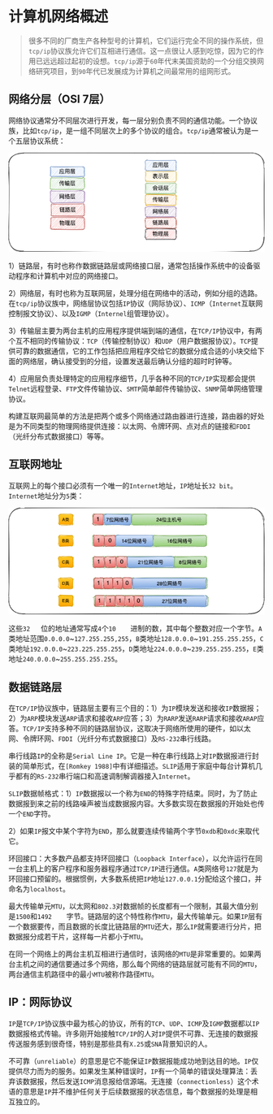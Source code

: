 # 计算机网络概述

> 很多不同的厂商生产各种型号的计算机，它们运行完全不同的操作系统，但`tcp/ip`协议族允许它们互相进行通信。这一点很让人感到吃惊，因为它的作用已远远超过起初的设想。`tcp/ip`源于`60`年代末美国资助的一个分组交换网络研究项目，到`90`年代已发展成为计算机之间最常用的组网形式。

## 网络分层（OSI 7层）

网络协议通常分不同层次进行开发，每一层分别负责不同的通信功能。一个协议族，比如`tcp/ip`，是一组不同层次上的多个协议的组合。`tcp/ip`通常被认为是一个五层协议系统：

![network-layer](./reference-media/network-layer.png)

1）链路层，有时也称作数据链路层或网络接口层，通常包括操作系统中的设备驱动程序和计算机中对应的网络接口。

2）网络层，有时也称为互联网层，处理分组在网络中的活动，例如分组的选路。在`tcp/ip`协议族中，网络层协议包括`IP`协议（网际协议）、`ICMP`（`Internet`互联网控制报文协议）、以及`IGMP`（`Internel`组管理协议）。

3）传输层主要为两台主机的应用程序提供端到端的通信，在`TCP/IP`协议中，有两个互不相同的传输协议：`TCP`（传输控制协议）和`UDP`（用户数据报协议）。`TCP`提供可靠的数据通信，它的工作包括把应用程序交给它的数据分成合适的小块交给下面的网络层，确认接受到的分组，设置发送最后确认分组的超时时钟等。

4）应用层负责处理特定的应用程序细节，几乎各种不同的`TCP/IP`实现都会提供`Telnet`远程登录、`FTP`文件传输协议、`SMTP`简单邮件传输协议、`SNMP`简单网络管理协议。

构建互联网最简单的方法是把两个或多个网络通过路由器进行连接，路由器的好处是为不同类型的物理网络提供连接：以太网、令牌环网、点对点的链接和`FDDI`（光纤分布式数据接口）等等。

## 互联网地址

互联网上的每个接口必须有一个唯一的`Internet`地址，`IP`地址长`32 bit`。`Internet`地址分为`5`类：

![ip-structure](./reference-media/ip-structure.png)

这些`32	`位的地址通常写成`4`个`10	`进制的数，其中每个整数对应一个字节。`A`类地址范围`0.0.0.0`~`127.255.255,255`，`B`类地址`128.0.0.0`~`191.255.255.255`，`C`类地址`192.0.0.0`~`223.225.255.255`，`D`类地址`224.0.0.0`~`239.255.255.255`，`E`类地址`240.0.0.0`~`255.255.255.255`。

## 数据链路层

在`TCP/IP`协议族中，链路层主要有三个目的：1）为`IP`模块发送和接收`IP`数据报；2）为`ARP`模块发送`ARP`请求和接收`ARP`应答；3）为`RARP`发送`RARP`请求和接收`ARAP`应答。`TCP/IP`支持多种不同的链路层协议，这取决于网络所使用的硬件，如以太网、令牌环网、`FDDI`（光纤分布式数据接口）及`RS-232`串行线路。

串行线路`IP`的全称是`Serial Line IP`。它是一种在串行线路上对`IP`数据报进行封装的简单形式，在`[Romkey 1988]`中有详细描述。`SLIP`适用于家庭中每台计算机几乎都有的`RS-232`串行端口和高速调制解调器接入`Internet`。

`SLIP`数据帧格式：1）`IP`数据报以一个称为`END`的特殊字符结束。同时，为了防止数据报到来之前的线路噪声被当成数据报内容。大多数实现在数据报的开始处也传一个`END`字符。

2）如果`IP`报文中某个字符为`END`，那么就要连续传输两个字节`0xdb`和`0xdc`来取代它。

环回接口：大多数产品都支持环回接口（`Loopback Interface`），以允许运行在同一台主机上的客户程序和服务器程序通过`TCP/IP`进行通信。`A`类网络号`127`就是为环回接口预留的。根据惯例，大多数系统把`IP`地址`127.0.0.1`分配给这个接口，并命名为`localhost`。

最大传输单元`MTU`，以太网和`802.3`对数据帧的长度都有一个限制，其最大值分别是`1500`和`1492	`字节。链路层的这个特性称作`MTU`，最大传输单元。如果`IP`层有一个数据要传，而且数据的长度比链路层的`MTU`还大，那么`IP`就需要进行分片，把数据报分成若干片，这样每一片都小于`MTU`。

在同一个网络上的两台主机互相进行通信时，该网络的`MTU`是非常重要的。如果两台主机之间的通信要通过多个网络，那么每个网络的链路层就可能有不同的`MTU`，两台通信主机路径中的最小`MTU`被称作路径`MTU`。

## IP：网际协议

`IP`是`TCP/IP`协议族中最为核心的协议，所有的`TCP`、`UDP`、`ICMP`及`IGMP`数据都以`IP`数据报格式传输。许多刚开始接触`TCP/IP`的人对`IP`提供不可靠、无连接的数据报传送服务感到很奇怪，特别是那些具有`X.25`或`SNA`背景知识的人。

不可靠（`unreliable`）的意思是它不能保证`IP`数据报能成功地到达目的地。`IP`仅提供尽力而为的服务。如果发生某种错误时，`IP`有一个简单的错误处理算法：丢弃该数据报，然后发送`ICMP`消息报给信源端。无连接（`connectionless`）这个术语的意思是`IP`并不维护任何关于后续数据报的状态信息，每个数据报的处理是相互独立的。

